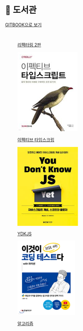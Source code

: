# 📓 도서관

[GITBOOK으로 보기](https://koseoyoung.gitbook.io/library/)

<figure><img src=".gitbook/assets/리팩터링 2판.jpeg" alt=""><figcaption><p><a href="refactoring/">리팩터링 2판</a></p></figcaption></figure>

<figure><img src=".gitbook/assets/image (6).png" alt=""><figcaption><p><a href="effective-typescript/">이펙티브 타입스크립</a></p></figcaption></figure>

<figure><img src=".gitbook/assets/image.png" alt=""><figcaption><p><a href="you-dont-know-js-yet/">YDKJS</a></p></figcaption></figure>

<figure><img src=".gitbook/assets/image (17).png" alt="" width="188"><figcaption><p><a href="broken-reference">알고리즘</a></p></figcaption></figure>
